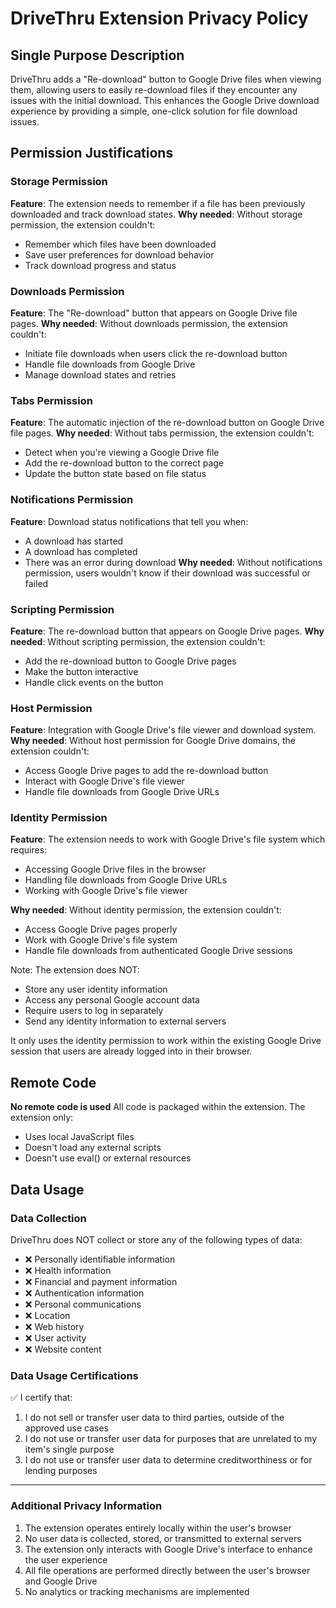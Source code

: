 # DriveThru Extension Privacy Policy

## Single Purpose Description
DriveThru adds a "Re-download" button to Google Drive files when viewing them, allowing users to easily re-download files if they encounter any issues with the initial download. This enhances the Google Drive download experience by providing a simple, one-click solution for file download issues.

## Permission Justifications

### Storage Permission
**Feature**: The extension needs to remember if a file has been previously downloaded and track download states.
**Why needed**: Without storage permission, the extension couldn't:
- Remember which files have been downloaded
- Save user preferences for download behavior
- Track download progress and status

### Downloads Permission
**Feature**: The "Re-download" button that appears on Google Drive file pages.
**Why needed**: Without downloads permission, the extension couldn't:
- Initiate file downloads when users click the re-download button
- Handle file downloads from Google Drive
- Manage download states and retries

### Tabs Permission
**Feature**: The automatic injection of the re-download button on Google Drive file pages.
**Why needed**: Without tabs permission, the extension couldn't:
- Detect when you're viewing a Google Drive file
- Add the re-download button to the correct page
- Update the button state based on file status

### Notifications Permission
**Feature**: Download status notifications that tell you when:
- A download has started
- A download has completed
- There was an error during download
**Why needed**: Without notifications permission, users wouldn't know if their download was successful or failed

### Scripting Permission
**Feature**: The re-download button that appears on Google Drive pages.
**Why needed**: Without scripting permission, the extension couldn't:
- Add the re-download button to Google Drive pages
- Make the button interactive
- Handle click events on the button

### Host Permission
**Feature**: Integration with Google Drive's file viewer and download system.
**Why needed**: Without host permission for Google Drive domains, the extension couldn't:
- Access Google Drive pages to add the re-download button
- Interact with Google Drive's file viewer
- Handle file downloads from Google Drive URLs

### Identity Permission
**Feature**: The extension needs to work with Google Drive's file system which requires:
- Accessing Google Drive files in the browser
- Handling file downloads from Google Drive URLs
- Working with Google Drive's file viewer

**Why needed**: Without identity permission, the extension couldn't:
- Access Google Drive pages properly
- Work with Google Drive's file system
- Handle file downloads from authenticated Google Drive sessions

Note: The extension does NOT:
- Store any user identity information
- Access any personal Google account data
- Require users to log in separately
- Send any identity information to external servers

It only uses the identity permission to work within the existing Google Drive session that users are already logged into in their browser.

## Remote Code
**No remote code is used**
All code is packaged within the extension. The extension only:
- Uses local JavaScript files
- Doesn't load any external scripts
- Doesn't use eval() or external resources

## Data Usage

### Data Collection
DriveThru does NOT collect or store any of the following types of data:
- ❌ Personally identifiable information
- ❌ Health information
- ❌ Financial and payment information
- ❌ Authentication information
- ❌ Personal communications
- ❌ Location
- ❌ Web history
- ❌ User activity
- ❌ Website content

### Data Usage Certifications
✅ I certify that:
1. I do not sell or transfer user data to third parties, outside of the approved use cases
2. I do not use or transfer user data for purposes that are unrelated to my item's single purpose
3. I do not use or transfer user data to determine creditworthiness or for lending purposes


---

### Additional Privacy Information
1. The extension operates entirely locally within the user's browser
2. No user data is collected, stored, or transmitted to external servers
3. The extension only interacts with Google Drive's interface to enhance the user experience
4. All file operations are performed directly between the user's browser and Google Drive
5. No analytics or tracking mechanisms are implemented 
